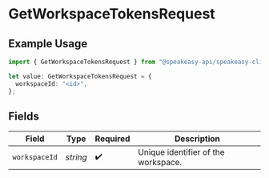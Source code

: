 # GetWorkspaceTokensRequest

## Example Usage

```typescript
import { GetWorkspaceTokensRequest } from "@speakeasy-api/speakeasy-client-sdk-typescript/sdk/models/operations";

let value: GetWorkspaceTokensRequest = {
  workspaceId: "<id>",
};
```

## Fields

| Field                               | Type                                | Required                            | Description                         |
| ----------------------------------- | ----------------------------------- | ----------------------------------- | ----------------------------------- |
| `workspaceId`                       | *string*                            | :heavy_check_mark:                  | Unique identifier of the workspace. |